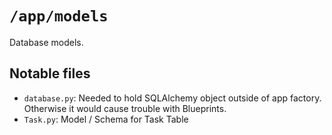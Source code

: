 # `/app/models`

Database models.

## Notable files

- `database.py`: Needed to hold SQLAlchemy object outside of app factory. Otherwise it would cause trouble with Blueprints.
- `Task.py`: Model / Schema for Task Table
